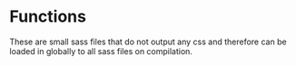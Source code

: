 # Functions

These are small sass files that do not output any css and therefore can be loaded in globally to all sass files on
compilation.
